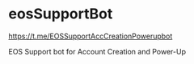 # eosSupportBot

https://t.me/EOSSupportAccCreationPowerupbot

EOS Support bot for Account Creation and Power-Up
